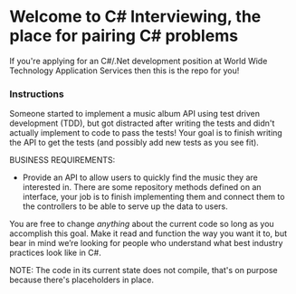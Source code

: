# Welcome to C# Interviewing, the place for pairing C# problems

If you're applying for an C#/.Net development position at World Wide Technology Application Services then this is the repo for you!

### Instructions

Someone started to implement a music album API using test driven development (TDD), but got distracted after writing the tests and didn't actually implement to code to pass the tests! Your goal is to finish writing the API to get the tests (and possibly add new tests as you see fit).

BUSINESS REQUIREMENTS:

- Provide an API to allow users to quickly find the music they are interested in. There are some repository methods defined on an interface, your job is to finish implementing them and connect them to the controllers to be able to serve up the data to users.

You are free to change _anything_ about the current code so long as you accomplish this goal. Make it read and function the way you want it to, but bear in mind we’re looking for people who understand what best industry practices look like in C#.

NOTE: The code in its current state does not compile, that's on purpose because there's placeholders in place.

